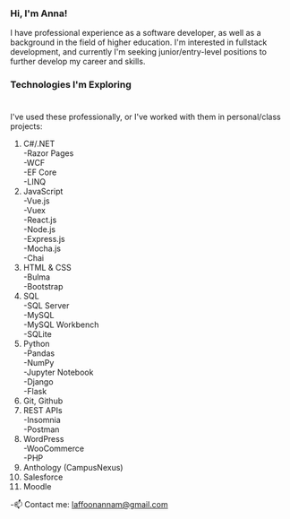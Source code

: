 ### Hi, I'm Anna! 
I have professional experience as a software developer, as well as a background in the field of higher education.
I'm interested in fullstack development, and currently I'm seeking junior/entry-level positions to further develop my career and skills.

### Technologies I'm Exploring
#  
I've used these professionally, or I've worked with them in personal/class projects:

1. C#/.NET  
   -Razor Pages  
   -WCF  
   -EF Core  
   -LINQ  
2. JavaScript  
   -Vue.js  
   -Vuex  
   -React.js  
   -Node.js  
   -Express.js  
   -Mocha.js  
   -Chai  
3. HTML & CSS  
   -Bulma  
   -Bootstrap  
4. SQL  
   -SQL Server  
   -MySQL  
   -MySQL Workbench  
   -SQLite  
5. Python  
   -Pandas  
   -NumPy  
   -Jupyter Notebook  
   -Django  
   -Flask  
6. Git, Github  
7. REST APIs  
   -Insomnia  
   -Postman  
8. WordPress  
   -WooCommerce  
   -PHP  
9. Anthology (CampusNexus)  
10. Salesforce  
11. Moodle  
   

-📫 Contact me: [laffoonannam@gmail.com](mailto:laffoonannam@gmail.com)
